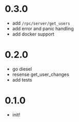 # 0.3.0

- add `/rpc/server/get_users`
- add error and panic handling
- add docker support

# 0.2.0

- go diesel
- resense get_user_changes
- add tests

# 0.1.0

- init!
